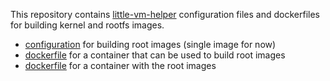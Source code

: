 This repository contains [little-vm-helper](https://github.com/cilium/little-vm-helper)
configuration files and dockerfiles for building kernel and rootfs images.

- [configuration](_data/images.json) for building root images (single image for now)
- [dockerfile](./dockerfiles/root-builder) for a container that can be used to build root images
- [dockerfile](./dockerfiles/root-images) for a container with the root images
